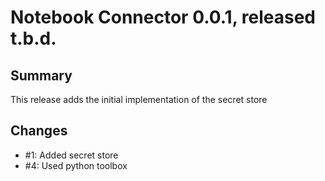# Notebook Connector 0.0.1, released t.b.d.

## Summary

This release adds the initial implementation of the secret store

## Changes

* #1: Added secret store
* #4: Used python toolbox
